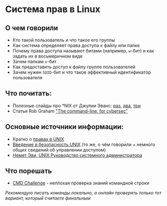 # Система прав в Linux

## О чем говорили
- Кто такой пользователь и что такое его группы
- Как система определяет права доступа к файлу или папке
- Почему права доступа называют битами (например, `w`-бит) и как задать их в восьмеричном виде
- Зачем папкам `x`-бит
- Как предоставить доступ к файлу группе пользователей
- Зачем нужен `SUID`-бит и что такое эффективный идентификатор пользователя

## Что почитать:
- Полезные слайды про *NIX от Джулии Эванс: [раз](https://habrahabr.ru/company/first/blog/315754/), [два](https://habrahabr.ru/company/first/blog/318646/), [три](https://habrahabr.ru/company/first/blog/320186/)
- Статья Rob Graham ["The command-line, for cybersec"](http://blog.erratasec.com/2017/01/the-command-line-for-cybersec.html#.WJBeSBt95hG)

## Основные источники информации:
- Кратко о [правах в UNIX](http://help.ubuntu.ru/wiki/%D1%81%D1%82%D0%B0%D0%BD%D0%B4%D0%B0%D1%80%D1%82%D0%BD%D1%8B%D0%B5_%D0%BF%D1%80%D0%B0%D0%B2%D0%B0_unix)
- [Введение в безопасность UNIX](http://heap.altlinux.org/tmp/unix_base/ch02s02.html) (то же, о чём говорили + немного общих сведений об управлении доступом)
- [Немет Эви, UNIX Руководство системного администратора](https://www.ozon.ru/context/detail/id/7607778/)

## Что порешать
- [CMD Challenge](https://cmdchallenge.com/) - неплохая проверка знаний командной строки

_Рекомендую писать команды локально, а онлайн проверять только тот вариант, который считаете финальным_
